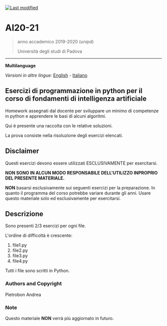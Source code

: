 [![Last modified](https://img.shields.io/badge/Last%20modified-10--Aug--2021-red)](https://github.com/Piero24/F.SW16-17)
# AI20-21

> anno accademico 2019-2020 (unipd)
> 
> Università degli studi di Padova

---
**Multilanguage**

*Versioni in altre lingue:* [English](https://github.com/Piero24/AI20-21/blob/main/README-EN.md) - [Italiano](https://github.com/Piero24/AI20-21/blob/main/README.md)

## Esercizi di programmazione in python per il corso di fondamenti di intelligenza artificiale


Homework assegnati dal docente per sviluppare un minimo di competenze in python e apprendere le basi di alcuni algoritmi.

Qui è presente una raccolta con le relative soluzioni.

La prova consiste nella risoluzione degli esercizi elencati.


## Disclaimer


Questi esercizi devono essere utilizzati ESCLUSIVAMENTE per esercitarsi.


**NON SONO IN ALCUN MODO RESPONSABILE DELL'UTILIZZO INPROPRIO DEL PRESENTE MATERIALE.**


**NON** basarsi esclusivamente sui seguenti esercizi per la preparazione.
In quanto il programma del corso potrebbe variare durante gli anni.
Usare questo materiale solo ed esclusivamente per esercitarsi.


## Descrizione


Sono presenti 2/3 esercizi per ogni file.

L'ordine di difficoltà è crescente:

1. file1.py
2. file2.py
3. file3.py
4. file4.py


Tutti i file sono scritti in Python.


### Authors and Copyright

Pietrobon Andrea

### Note

Questo materiale **NON** verrà più aggiornato in futuro.
